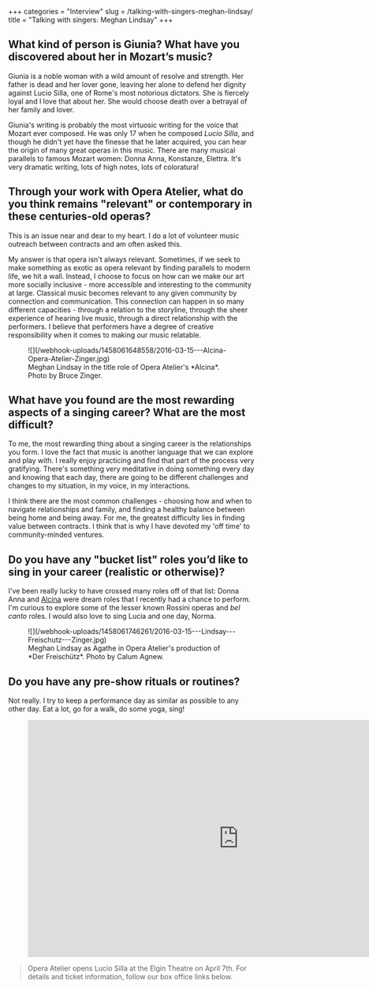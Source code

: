 +++
categories = "Interview"
slug = /talking-with-singers-meghan-lindsay/
title = "Talking with singers: Meghan Lindsay"
+++

## What kind of person is Giunia? What have you discovered about her in Mozart’s music?

Giunia is a noble woman with a wild amount of resolve and strength. Her father is dead and her lover gone, leaving her alone to defend her dignity against Lucio Silla, one of Rome's most notorious dictators. She is fiercely loyal and I love that about her. She would choose death over a betrayal of her family and lover.

Giunia's writing is probably the most virtuosic writing for the voice that Mozart ever composed. He was only 17 when he composed *Lucio Silla*, and though he didn't yet have the finesse that he later acquired, you can hear the origin of many great operas in this music. There are many musical parallels to famous Mozart women: Donna Anna, Konstanze, Elettra. It's very dramatic writing, lots of high notes, lots of coloratura!

## Through your work with Opera Atelier, what do you think remains "relevant" or contemporary in these centuries-old operas?

This is an issue near and dear to my heart. I do a lot of volunteer music outreach between contracts and am often asked this. 

My answer is that opera isn't always relevant. Sometimes, if we seek to make something as exotic as opera relevant by finding parallels to modern life, we hit a wall. Instead, I choose to focus on how can we make our art more socially inclusive - more accessible and interesting to the community at large. Classical music becomes relevant to any given community by connection and communication. This connection can happen in so many different capacities - through a relation to the storyline, through the sheer experience of hearing live music, through a direct relationship with the performers. I believe that performers have a degree of creative responsibility when it comes to making our music relatable. 

<figure data-type="image">
![](/webhook-uploads/1458061648558/2016-03-15---Alcina-Opera-Atelier-Zinger.jpg)
<figcaption>Meghan Lindsay in the title role of Opera Atelier's *Alcina*. Photo by Bruce Zinger.</figcaption>
</figure>

## What have you found are the most rewarding aspects of a singing career? What are the most difficult?

To me, the most rewarding thing about a singing career is the relationships you form. I love the fact that music is another language that we can explore and play with. I really enjoy practicing and find that part of the process very gratifying. There's something very meditative in doing something every day and knowing that each day, there are going to be different challenges and changes to my situation, in my voice, in my interactions.

I think there are the most common challenges - choosing how and when to navigate relationships and family, and finding a healthy balance between being home and being away. For me, the greatest difficulty lies in finding value between contracts. I think that is why I have devoted my 'off time' to community-minded ventures. 

## Do you have any "bucket list" roles you’d like to sing in your career (realistic or otherwise)?

I've been really lucky to have crossed many roles off of that list: Donna Anna and [Alcina](/he-saidshe-said-alcina-at-opera-atelier/) were dream roles that I recently had a chance to perform. I'm curious to explore some of the lesser known Rossini operas and *bel canto* roles. I would also love to sing Lucia and one day, Norma.

<figure data-type="image">
![](/webhook-uploads/1458061746261/2016-03-15---Lindsay---Freischutz---Zinger.jpg)
<figcaption>Meghan Lindsay as Agathe in Opera Atelier's production of *Der Freischütz*. Photo by Calum Agnew.</figcaption>
</figure>

## Do you have any pre-show rituals or routines?

Not really. I try to keep a performance day as similar as possible to any other day. Eat a lot, go for a walk, do some yoga, sing!

<figure data-type="video">
<iframe width="854" height="480" src="https://www.youtube.com/embed/n3fO6oH9i4Y" frameborder="0" allowfullscreen></iframe>
</figure>

>Opera Atelier opens Lucio Silla at the Elgin Theatre on April 7th. For details and ticket information, follow our box office links below.

